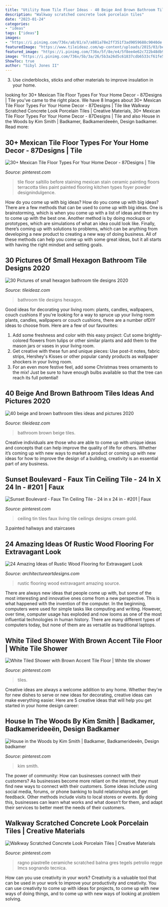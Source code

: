 ```yaml
---
title: "Utility Room Tile Floor Ideas - 40 Beige And Brown Bathroom Tiles Ideas And Pictures 2020"
description: "Walkway scratched concrete look porcelain tiles"
date: "2023-01-24"
categories:
- "ideas"
tags: ["ideas"]
images:
- "https://i.pinimg.com/736x/a8/81/a7/a881a78e2ff351f3ad9059688c9040de.jpg"
featuredImage: "https://www.tileideaz.com/wp-content/uploads/2015/03/beige_and_brown_bathroom_tiles_2.jpg"
featured_image: "https://i.pinimg.com/736x/5f/8e/e4/5f8ee4e62c722b48db9d60d120bff6e3.jpg"
image: "https://i.pinimg.com/736x/5b/3a/26/5b3a26d5c61837cdb6533cf61fe519d2.jpg"
ShowToc: true
author: "Sibyl Jones II"
---
```



3. Use cinderblocks, sticks and other materials to improve insulation in your home.

	

		
looking for 30+ Mexican Tile Floor Types For Your Home Decor - 87Designs | Tile you've came to the right place. We have 8 Images about 30+ Mexican Tile Floor Types For Your Home Decor - 87Designs | Tile like Walkway Scratched Concrete Look Porcelain Tiles | Creative Materials, 30+ Mexican Tile Floor Types For Your Home Decor - 87Designs | Tile and also House in the Woods by Kim Smith | Badkamer, Badkamerideeën, Design badkamer. Read more:
		
    
## 30+ Mexican Tile Floor Types For Your Home Decor - 87Designs | Tile

<img loading=lazy src="https://i.pinimg.com/736x/a8/81/a7/a881a78e2ff351f3ad9059688c9040de.jpg" onerror="this.onerror=null;this.src='https://tse3.mm.bing.net/th?id=OIP.ALfgRefp_ljSu5wHYJAcbgHaJ3&amp;pid=15.1';" alt="30+ Mexican Tile Floor Types For Your Home Decor - 87Designs | Tile">

_Source: pinterest.com_

>tile floor saltillo before staining mexican stain ceramic painting floors terracotta tiles paint painted flooring kitchen types foyer powder designindulgence. 

	

How do you come up with big ideas?
How do you come up with big ideas? There are a few methods that can be used to come up with big ideas. One is brainstorming, which is when you come up with a list of ideas and then try to come up with the best one. Another method is by doing mockups or prototypes, which are simulations of what an idea could look like. Finally, there’s coming up with solutions to problems, which can be anything from developing a new product to creating a new way of doing business. All of these methods can help you come up with some great ideas, but it all starts with having the right mindset and setting goals.

    
## 30 Pictures Of Small Hexagon Bathroom Tile Designs 2020

<img loading=lazy src="https://www.tileideaz.com/wp-content/uploads/2015/11/43d803ba3cb57782a78cfd9af0fa88cb.jpg" onerror="this.onerror=null;this.src='https://tse1.mm.bing.net/th?id=OIP.wLZ_IUST2IepFJG-58gNDgHaLH&amp;pid=15.1';" alt="30 Pictures of small hexagon bathroom tile designs 2020">

_Source: tileideaz.com_

>bathroom tile designs hexagon. 

	

Good ideas for decorating your living room: plants, candles, wallpapers, couch cushions
If you're looking for a way to spruce up your living room plants, candles, wallpapers or couch cushions, there are a number ofDIY ideas to choose from. Here are a few of our favourites: 
1. Add some freshness and color with this easy project: Cut some brightly-colored flowers from tulips or other similar plants and add them to the mason jars or vases in your living room. 
2. Get creative with these fun and unique pieces: Use post-it notes, fabric strips, Hershey's Kisses or other popular candy products as wallpaper shockers in your living room. 
3. For an even more festive feel, add some Christmas trees ornaments to the mix! Just be sure to have enough bulbs available so that the tree can reach its full potential!

    
## 40 Beige And Brown Bathroom Tiles Ideas And Pictures 2020

<img loading=lazy src="https://www.tileideaz.com/wp-content/uploads/2015/03/beige_and_brown_bathroom_tiles_2.jpg" onerror="this.onerror=null;this.src='https://tse1.mm.bing.net/th?id=OIP.pSwBXm7Kiy0WnBv3607wUgHaJ4&amp;pid=15.1';" alt="40 beige and brown bathroom tiles ideas and pictures 2020">

_Source: tileideaz.com_

>bathroom brown beige tiles. 

	

Creative individuals are those who are able to come up with unique ideas and concepts that can help improve the quality of life for others. Whether it’s coming up with new ways to market a product or coming up with new ideas for how to improve the design of a building, creativity is an essential part of any business.

    
## Sunset Boulevard - Faux Tin Ceiling Tile - 24 In X 24 In - #201 | Faux

<img loading=lazy src="https://i.pinimg.com/736x/4e/fe/e6/4efee69e2724bcb42a713bc0bb4df061--gold-ceiling-tin-ceiling-tiles.jpg" onerror="this.onerror=null;this.src='https://tse3.mm.bing.net/th?id=OIP.GQKuFRWbJfR8cw-EmkiWOgHaLG&amp;pid=15.1';" alt="Sunset Boulevard - Faux Tin Ceiling Tile - 24 in x 24 in - #201 | Faux">

_Source: pinterest.com_

>ceiling tin tiles faux living tile ceilings designs cream gold. 

	

3.painted hallways and staircases

    
## 24 Amazing Ideas Of Rustic Wood Flooring For Extravagant Look

<img loading=lazy src="https://www.architectureartdesigns.com/wp-content/uploads/2013/09/2223.jpg" onerror="this.onerror=null;this.src='https://tse1.mm.bing.net/th?id=OIP.dLoNbzmFIJdXp8R7C_iCCAHaJ4&amp;pid=15.1';" alt="24 Amazing Ideas of Rustic Wood Flooring for Extravagant Look">

_Source: architectureartdesigns.com_

>rustic flooring wood extravagant amazing source. 

	

There are always new ideas that people come up with, but some of the most interesting and innovative ones come from a new perspective. This is what happened with the invention of the computer. In the beginning, computers were used for simple tasks like computing and writing. However, over time, computer usage has exploded and now looms as one of the most influential technologies in human history. There are many different types of computers today, but none of them are as versatile as traditional laptops.

    
## White Tiled Shower With Brown Accent Tile Floor | White Tile Shower

<img loading=lazy src="https://i.pinimg.com/736x/5b/3a/26/5b3a26d5c61837cdb6533cf61fe519d2.jpg" onerror="this.onerror=null;this.src='https://tse2.mm.bing.net/th?id=OIP.uDc4PH2hGRmacJiGyMcmcAHaLG&amp;pid=15.1';" alt="White Tiled Shower with Brown Accent Tile Floor | White tile shower">

_Source: pinterest.com_

>tiles. 

	

Creative ideas are always a welcome addition to any home. Whether they're for new dishes to serve or new ideas for decorating, creative ideas can make everything easier. Here are 5 creative ideas that will help you get started in your home design career: 

    
## House In The Woods By Kim Smith | Badkamer, Badkamerideeën, Design Badkamer

<img loading=lazy src="https://i.pinimg.com/736x/5f/8e/e4/5f8ee4e62c722b48db9d60d120bff6e3.jpg" onerror="this.onerror=null;this.src='https://tse1.mm.bing.net/th?id=OIP.sWmtMaUlhybIE1Payd3yugHaKq&amp;pid=15.1';" alt="House in the Woods by Kim Smith | Badkamer, Badkamerideeën, Design badkamer">

_Source: pinterest.com_

>kim smith. 

	

The power of community: How can businesses connect with their customers?
As businesses become more reliant on the internet, they must find new ways to connect with their customers. Some ideas include using social media, forums, or phone banking to build relationships and get feedback. Other methods include visits to local stores or events. By doing this, businesses can learn what works and what doesn’t for them, and adapt their services to better meet the needs of their customers.

    
## Walkway Scratched Concrete Look Porcelain Tiles | Creative Materials

<img loading=lazy src="https://i.pinimg.com/736x/a3/20/ca/a320ca84fb8fdfa7bbecefc30064f38c.jpg" onerror="this.onerror=null;this.src='https://tse3.mm.bing.net/th?id=OIP.s_PNU2m0jZlD-P3kz1nQPwHaL2&amp;pid=15.1';" alt="Walkway Scratched Concrete Look Porcelain Tiles | Creative Materials">

_Source: pinterest.com_

>ragno piastrelle ceramiche scratched balma gres tegels petrolio regge lmcs sognando tecnica. 

	

How can you use creativity in your work?
Creativity is a valuable tool that can be used in your work to improve your productivity and creativity. You can use creativity to come up with ideas for projects, to come up with new ways of doing things, and to come up with new ways of looking at problem solving.

